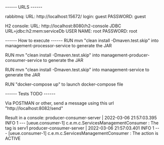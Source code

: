 ------ URLS ------

rabbitmq:
URL: http://localhost:15672/
login: guest
PASSWORD: guest

H2 console:
URL: http://localhost:8080/h2-console
JDBC URL=jdbc:h2:mem:serviceDb
USER NAME: root
PASSWORD: root

------ How to execute ------
RUN mvn "clean install -Dmaven.test.skip" into management-processor-service to generate the JAR

RUN mvn "clean install -Dmaven.test.skip" into management-producer-consumer-service to generate the JAR

RUN mvn "clean install -Dmaven.test.skip" into management-service to generate the JAR

RUN "docker-compose up" to launch docker-compose file

------ Tests TODO ------


Via POSTMAN or other, send a message using this url "http://localhost:8082/send"

Result in a console:
producer-consumer-server   | 2022-03-06 21:57:03.395  INFO 1 --- [ueue.consumer-1] c.e.m.c.ServicesManagementConsumer       : The tag is serv1
producer-consumer-server   | 2022-03-06 21:57:03.401  INFO 1 --- [ueue.consumer-1] c.e.m.c.ServicesManagementConsumer       : The action is ACTIVE
